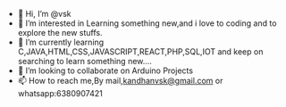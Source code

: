 - 👋 Hi, I’m @vsk
- 👀 I’m interested in Learning something new,and i love to coding and to explore the new stuffs.
- 🌱 I’m currently learning C,JAVA,HTML,CSS,JAVASCRIPT,REACT,PHP,SQL,IOT and keep on searching to learn something new....
- 💞️ I’m looking to collaborate on Arduino Projects
- 📫 How to reach me,By mail,kandhanvsk@gmail.com or whatsapp:6380907421

<!---
vskandhu/vskandhu is a ✨ special ✨ repository because its `README.md` (this file) appears on your GitHub profile.
You can click the Preview link to take a look at your changes.
--->

